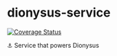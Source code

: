 # dionysus-service
[![Coverage Status](https://coveralls.io/repos/github/SirSeim/dionysus-service/badge.svg?branch=main)](https://coveralls.io/github/SirSeim/dionysus-service?branch=main)

⚓️ Service that powers Dionysus

